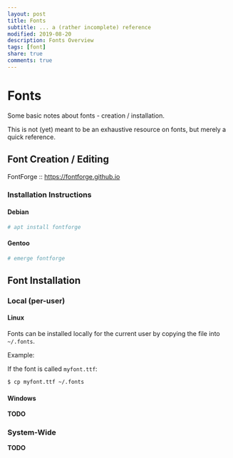 ```yaml
---
layout: post
title: Fonts
subtitle: ... a (rather incomplete) reference
modified: 2019-08-20
description: Fonts Overview
tags: [font]
share: true
comments: true
---
```


# Fonts

Some basic notes about fonts - creation / installation.

This is not (yet) meant to be an exhaustive resource on fonts, but merely a quick reference.

## Font Creation / Editing

FontForge :: https://fontforge.github.io

### Installation Instructions

#### Debian

```sh
# apt install fontforge
```

#### Gentoo

```sh
# emerge fontforge
```

## Font Installation

### Local (per-user)


#### Linux

Fonts can be installed locally for the current user by copying the file into `~/.fonts`.

Example:

If the font is called `myfont.ttf`:

```sh
$ cp myfont.ttf ~/.fonts
```

#### Windows

**TODO**

### System-Wide

**TODO**
